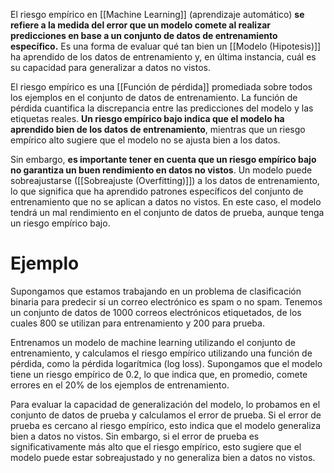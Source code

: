 El riesgo empírico en [[Machine Learning]] (aprendizaje automático) **se refiere a la medida del error que un modelo comete al realizar predicciones en base a un conjunto de datos de entrenamiento específico.** Es una forma de evaluar qué tan bien un [[Modelo (Hipotesis)]] ha aprendido de los datos de entrenamiento y, en última instancia, cuál es su capacidad para generalizar a datos no vistos.

El riesgo empírico es una [[Función de pérdida]] promediada sobre todos los ejemplos en el conjunto de datos de entrenamiento. La función de pérdida cuantifica la discrepancia entre las predicciones del modelo y las etiquetas reales. **Un riesgo empírico bajo indica que el modelo ha aprendido bien de los datos de entrenamiento**, mientras que un riesgo empírico alto sugiere que el modelo no se ajusta bien a los datos.

Sin embargo, **es importante tener en cuenta que un riesgo empírico bajo no garantiza un buen rendimiento en datos no vistos**. Un modelo puede sobreajustarse ([[Sobreajuste (Overfitting)]]) a los datos de entrenamiento, lo que significa que ha aprendido patrones específicos del conjunto de entrenamiento que no se aplican a datos no vistos. En este caso, el modelo tendrá un mal rendimiento en el conjunto de datos de prueba, aunque tenga un riesgo empírico bajo.

# Ejemplo

Supongamos que estamos trabajando en un problema de clasificación binaria para predecir si un correo electrónico es spam o no spam. Tenemos un conjunto de datos de 1000 correos electrónicos etiquetados, de los cuales 800 se utilizan para entrenamiento y 200 para prueba.

Entrenamos un modelo de machine learning utilizando el conjunto de entrenamiento, y calculamos el riesgo empírico utilizando una función de pérdida, como la pérdida logarítmica (log loss). Supongamos que el modelo tiene un riesgo empírico de 0.2, lo que indica que, en promedio, comete errores en el 20% de los ejemplos de entrenamiento.

Para evaluar la capacidad de generalización del modelo, lo probamos en el conjunto de datos de prueba y calculamos el error de prueba. Si el error de prueba es cercano al riesgo empírico, esto indica que el modelo generaliza bien a datos no vistos. Sin embargo, si el error de prueba es significativamente más alto que el riesgo empírico, esto sugiere que el modelo puede estar sobreajustado y no generaliza bien a datos no vistos.